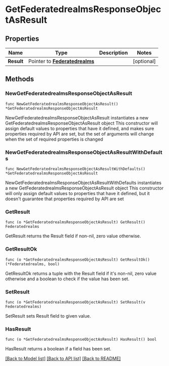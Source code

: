 # GetFederatedrealmsResponseObjectAsResult

## Properties

Name | Type | Description | Notes
------------ | ------------- | ------------- | -------------
**Result** | Pointer to [**Federatedrealms**](Federatedrealms.md) |  | [optional] 

## Methods

### NewGetFederatedrealmsResponseObjectAsResult

`func NewGetFederatedrealmsResponseObjectAsResult() *GetFederatedrealmsResponseObjectAsResult`

NewGetFederatedrealmsResponseObjectAsResult instantiates a new GetFederatedrealmsResponseObjectAsResult object
This constructor will assign default values to properties that have it defined,
and makes sure properties required by API are set, but the set of arguments
will change when the set of required properties is changed

### NewGetFederatedrealmsResponseObjectAsResultWithDefaults

`func NewGetFederatedrealmsResponseObjectAsResultWithDefaults() *GetFederatedrealmsResponseObjectAsResult`

NewGetFederatedrealmsResponseObjectAsResultWithDefaults instantiates a new GetFederatedrealmsResponseObjectAsResult object
This constructor will only assign default values to properties that have it defined,
but it doesn't guarantee that properties required by API are set

### GetResult

`func (o *GetFederatedrealmsResponseObjectAsResult) GetResult() Federatedrealms`

GetResult returns the Result field if non-nil, zero value otherwise.

### GetResultOk

`func (o *GetFederatedrealmsResponseObjectAsResult) GetResultOk() (*Federatedrealms, bool)`

GetResultOk returns a tuple with the Result field if it's non-nil, zero value otherwise
and a boolean to check if the value has been set.

### SetResult

`func (o *GetFederatedrealmsResponseObjectAsResult) SetResult(v Federatedrealms)`

SetResult sets Result field to given value.

### HasResult

`func (o *GetFederatedrealmsResponseObjectAsResult) HasResult() bool`

HasResult returns a boolean if a field has been set.


[[Back to Model list]](../README.md#documentation-for-models) [[Back to API list]](../README.md#documentation-for-api-endpoints) [[Back to README]](../README.md)


